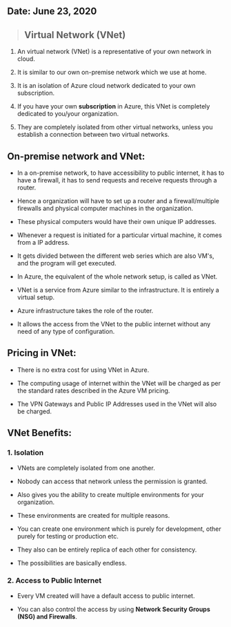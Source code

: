 ## Date: June 23, 2020

>## Virtual Network (VNet)

 1. An virtual network (VNet) is a representative of your own network in cloud. 

 2. It is similar to our own on-premise network which we use at home. 

 3. It is an isolation of Azure cloud network dedicated to your own subscription. 

 4. If you have your own **subscription** in Azure, this VNet is completely dedicated to you/your organization. 

 5. They are completely isolated from other virtual networks, unless you establish a connection between two virtual networks. 

## On-premise network and VNet:

 - In a on-premise network, to have accessibility to public internet, it has to have a firewall, it has to send requests and receive requests through a router. 

 - Hence a organization will have to set up a router and a firewall/multiple firewalls and physical computer machines in the organization. 

 - These physical computers would have their own unique IP addresses. 

 - Whenever a request is initiated for a particular virtual machine, it comes from a IP address. 

 - It gets divided between the different web series which are also VM's, and the program will get executed. 

 - In Azure, the equivalent of the whole network setup, is called as VNet. 

 - VNet is a service from Azure similar to the infrastructure. It is entirely a virtual setup. 

 - Azure infrastructure takes the role of the router. 

 - It allows the access from the VNet to the public internet without any need of any type of configuration. 

## Pricing in VNet:

 - There is no extra cost for using VNet in Azure. 

 - The computing usage of internet within the VNet will be charged as per the standard rates described in the Azure VM pricing. 

 - The VPN Gateways and Public IP Addresses used in the VNet will also be charged. 

## VNet Benefits:

### 1. Isolation

 - VNets are completely isolated from one another. 

 - Nobody can access that network unless the permission is granted. 

 - Also gives you the ability to create multiple environments for your organization. 

 - These environments are created for multiple reasons. 

 - You can create one environment which is purely for development, other purely for testing or production etc. 

 - They also can be entirely replica of each other for consistency. 

 - The possibilities are basically endless. 

### 2. Access to Public Internet

 - Every VM created will have a default access to public internet. 

 - You can also control the access by using **Network Security Groups (NSG) and Firewalls**.
